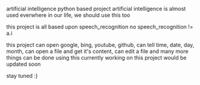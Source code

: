 artificial intelligence python based project
artificial intelligence is almost used everwhere in our life, we should use this too

this project is all based upon speech_recognition
no speech_recognition != a.i

this project can open google, bing, youtube, github, can tell time, date, day, month, can open a file and get it's content, can edit a file and many more things can be done using this
currently working on this project would be updated soon

stay tuned
:}
